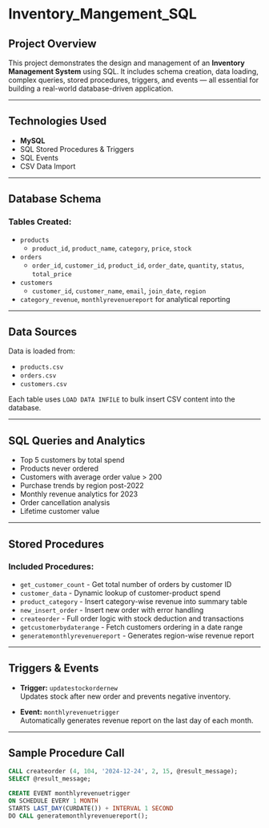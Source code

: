 # Inventory_Mangement_SQL

## Project Overview

This project demonstrates the design and management of an **Inventory Management System** using SQL. It includes schema creation, data loading, complex queries, stored procedures, triggers, and events — all essential for building a real-world database-driven application.

---

## Technologies Used

- **MySQL**
- SQL Stored Procedures & Triggers
- SQL Events
- CSV Data Import

---

## Database Schema

### Tables Created:
- `products`  
  - `product_id`, `product_name`, `category`, `price`, `stock`
- `orders`  
  - `order_id`, `customer_id`, `product_id`, `order_date`, `quantity`, `status`, `total_price`
- `customers`  
  - `customer_id`, `customer_name`, `email`, `join_date`, `region`
- `category_revenue`, `monthlyrevenuereport` for analytical reporting

---

## Data Sources

Data is loaded from:
- `products.csv`
- `orders.csv`
- `customers.csv`

Each table uses `LOAD DATA INFILE` to bulk insert CSV content into the database.

---

## SQL Queries and Analytics

- Top 5 customers by total spend
- Products never ordered
- Customers with average order value > 200
- Purchase trends by region post-2022
- Monthly revenue analytics for 2023
- Order cancellation analysis
- Lifetime customer value

---

## Stored Procedures

### Included Procedures:
- `get_customer_count` - Get total number of orders by customer ID
- `customer_data` - Dynamic lookup of customer-product spend
- `product_category` - Insert category-wise revenue into summary table
- `new_insert_order` - Insert new order with error handling
- `createorder` - Full order logic with stock deduction and transactions
- `getcustomerbydaterange` - Fetch customers ordering in a date range
- `generatemonthlyrevenuereport` - Generates region-wise revenue report

---

## Triggers & Events

- **Trigger:** `updatestockordernew`  
  Updates stock after new order and prevents negative inventory.

- **Event:** `monthlyrevenuetrigger`  
  Automatically generates revenue report on the last day of each month.

---

## Sample Procedure Call

```sql
CALL createorder (4, 104, '2024-12-24', 2, 15, @result_message);
SELECT @result_message;

CREATE EVENT monthlyrevenuetrigger
ON SCHEDULE EVERY 1 MONTH
STARTS LAST_DAY(CURDATE()) + INTERVAL 1 SECOND
DO CALL generatemonthlyrevenuereport();
